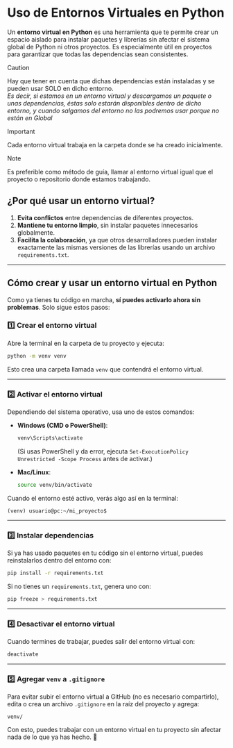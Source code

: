 # Uso de Entornos Virtuales en Python

Un **entorno virtual en Python** es una herramienta que te permite crear un espacio aislado para instalar paquetes y librerías sin afectar el sistema global de Python ni otros proyectos. Es especialmente útil en proyectos para garantizar que todas las dependencias sean consistentes.


> [!CAUTION]
> Hay que tener en cuenta que dichas dependencias están instaladas y se pueden usar SOLO en dicho entorno.<br>
> *Es decir, si estamos en un entorno virtual y descargamos un paquete o unas dependencias, éstas solo estarán disponibles dentro de dicho entorno, y cuando salgamos del entorno no las podremos usar porque no están en Global*


> [!IMPORTANT]
> Cada entorno virtual trabaja en la carpeta donde se ha creado inicialmente.


> [!NOTE]
> Es preferible como método de guía, llamar al entorno virtual igual que el proyecto o repositorio donde estamos trabajando.

## **¿Por qué usar un entorno virtual?**
1. **Evita conflictos** entre dependencias de diferentes proyectos.
2. **Mantiene tu entorno limpio**, sin instalar paquetes innecesarios globalmente.
3. **Facilita la colaboración**, ya que otros desarrolladores pueden instalar exactamente las mismas versiones de las librerías usando un archivo `requirements.txt`.

---

## **Cómo crear y usar un entorno virtual en Python**
Como ya tienes tu código en marcha, **sí puedes activarlo ahora sin problemas**. Solo sigue estos pasos:

### **1️⃣ Crear el entorno virtual**
Abre la terminal en la carpeta de tu proyecto y ejecuta:

```sh
python -m venv venv
```
Esto crea una carpeta llamada `venv` que contendrá el entorno virtual.

---

### **2️⃣ Activar el entorno virtual**
Dependiendo del sistema operativo, usa uno de estos comandos:

- **Windows (CMD o PowerShell)**:
  ```sh
  venv\Scripts\activate
  ```
  (Si usas PowerShell y da error, ejecuta `Set-ExecutionPolicy Unrestricted -Scope Process` antes de activar.)

- **Mac/Linux**:
  ```sh
  source venv/bin/activate
  ```

Cuando el entorno esté activo, verás algo así en la terminal:

```
(venv) usuario@pc:~/mi_proyecto$
```

---

### **3️⃣ Instalar dependencias**
Si ya has usado paquetes en tu código sin el entorno virtual, puedes reinstalarlos dentro del entorno con:

```sh
pip install -r requirements.txt
```

Si no tienes un `requirements.txt`, genera uno con:

```sh
pip freeze > requirements.txt
```

---

### **4️⃣ Desactivar el entorno virtual**
Cuando termines de trabajar, puedes salir del entorno virtual con:

```sh
deactivate
```

---

### **5️⃣ Agregar `venv` a `.gitignore`**
Para evitar subir el entorno virtual a GitHub (no es necesario compartirlo), edita o crea un archivo `.gitignore` en la raíz del proyecto y agrega:

```
venv/
```

Con esto, puedes trabajar con un entorno virtual en tu proyecto sin afectar nada de lo que ya has hecho. 🚀

